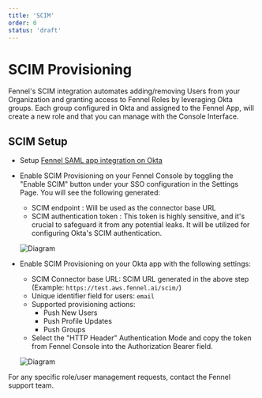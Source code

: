 ```yaml
---
title: 'SCIM'
order: 0
status: 'draft'
---
```



# SCIM Provisioning

Fennel's SCIM integration automates adding/removing Users from your Organization and granting access to Fennel Roles by leveraging Okta groups. Each group configured in Okta and assigned to the Fennel App, will create a new role and that you can manage with the Console Interface.

## SCIM Setup

- Setup [Fennel SAML app integration on Okta]("/security-compliance/sso")
- Enable SCIM Provisioning on your Fennel Console by toggling the "Enable SCIM" button under your SSO configuration in the Settings Page. You will see the following generated:
    - SCIM endpoint : Will be used as the connector base URL
    - SCIM authentication token : This token is highly sensitive, and it's crucial to safeguard it from any potential leaks. It will be utilized for configuring Okta's SCIM authentication.
    
    ![Diagram](/assets/scim_console.png)
- Enable SCIM Provisioning on your Okta app with the following settings:
    - SCIM Connector base URL: SCIM URL generated in the above step (Example: `https://test.aws.fennel.ai/scim/`)
    - Unique identifier field for users: `email`
    - Supported provisioning actions:
        - Push New Users
        - Push Profile Updates
        - Push Groups
    - Select the "HTTP Header" Authentication Mode and copy the token from Fennel Console into the Authorization Bearer field.

    ![Diagram](/assets/scim_okta.png)

For any specific role/user management requests, contact the Fennel support team.
